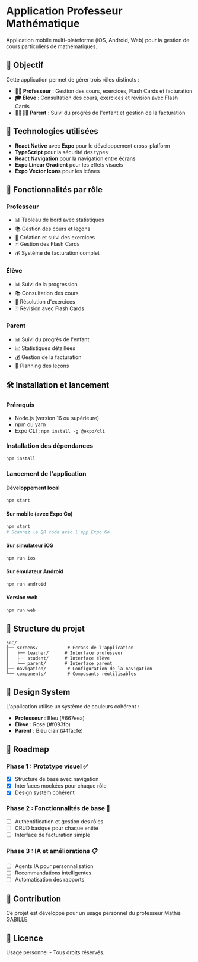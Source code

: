 # Application Professeur Mathématique

Application mobile multi-plateforme (iOS, Android, Web) pour la gestion de cours particuliers de mathématiques.

## 🎯 **Objectif**

Cette application permet de gérer trois rôles distincts :
- **👨‍🏫 Professeur** : Gestion des cours, exercices, Flash Cards et facturation
- **🎓 Élève** : Consultation des cours, exercices et révision avec Flash Cards
- **👨‍👩‍👧‍👦 Parent** : Suivi du progrès de l'enfant et gestion de la facturation

## 🚀 **Technologies utilisées**

- **React Native** avec **Expo** pour le développement cross-platform
- **TypeScript** pour la sécurité des types
- **React Navigation** pour la navigation entre écrans
- **Expo Linear Gradient** pour les effets visuels
- **Expo Vector Icons** pour les icônes

## 📱 **Fonctionnalités par rôle**

### **Professeur**
- 📊 Tableau de bord avec statistiques
- 📚 Gestion des cours et leçons
- 🧮 Création et suivi des exercices
- 🃏 Gestion des Flash Cards
- 💰 Système de facturation complet

### **Élève**
- 📊 Suivi de la progression
- 📚 Consultation des cours
- 🧮 Résolution d'exercices
- 🃏 Révision avec Flash Cards

### **Parent**
- 📊 Suivi du progrès de l'enfant
- 📈 Statistiques détaillées
- 💰 Gestion de la facturation
- 📅 Planning des leçons

## 🛠️ **Installation et lancement**

### **Prérequis**
- Node.js (version 16 ou supérieure)
- npm ou yarn
- Expo CLI : `npm install -g @expo/cli`

### **Installation des dépendances**
```bash
npm install
```

### **Lancement de l'application**

#### **Développement local**
```bash
npm start
```

#### **Sur mobile (avec Expo Go)**
```bash
npm start
# Scannez le QR code avec l'app Expo Go
```

#### **Sur simulateur iOS**
```bash
npm run ios
```

#### **Sur émulateur Android**
```bash
npm run android
```

#### **Version web**
```bash
npm run web
```

## 📁 **Structure du projet**

```
src/
├── screens/           # Écrans de l'application
│   ├── teacher/      # Interface professeur
│   ├── student/      # Interface élève
│   └── parent/       # Interface parent
├── navigation/        # Configuration de la navigation
└── components/        # Composants réutilisables
```

## 🎨 **Design System**

L'application utilise un système de couleurs cohérent :
- **Professeur** : Bleu (#667eea)
- **Élève** : Rose (#f093fb)
- **Parent** : Bleu clair (#4facfe)

## 🔮 **Roadmap**

### **Phase 1 : Prototype visuel** ✅
- [x] Structure de base avec navigation
- [x] Interfaces mockées pour chaque rôle
- [x] Design system cohérent

### **Phase 2 : Fonctionnalités de base** 🚧
- [ ] Authentification et gestion des rôles
- [ ] CRUD basique pour chaque entité
- [ ] Interface de facturation simple

### **Phase 3 : IA et améliorations** 📋
- [ ] Agents IA pour personnalisation
- [ ] Recommandations intelligentes
- [ ] Automatisation des rapports

## 🤝 **Contribution**

Ce projet est développé pour un usage personnel du professeur Mathis GABILLE.

## 📄 **Licence**

Usage personnel - Tous droits réservés.

